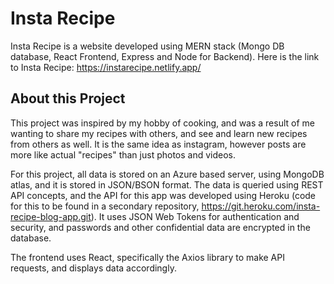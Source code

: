 # Insta Recipe

Insta Recipe is a website developed using MERN stack (Mongo DB database, React Frontend, Express and Node for Backend).
Here is the link to Insta Recipe: https://instarecipe.netlify.app/

## About this Project

This project was inspired by my hobby of cooking, and was a result of me wanting to share my recipes with others, and 
see and learn new recipes from others as well. It is the same idea as instagram, however posts are more like actual
"recipes" than just photos and videos. 

For this project, all data is stored on an Azure based server, using MongoDB atlas, and it is stored in JSON/BSON format.
The data is queried using REST API concepts, and the API for this app was developed using Heroku (code for this to be 
found in a secondary repository, https://git.heroku.com/insta-recipe-blog-app.git). It uses JSON Web Tokens for authentication and security, and passwords and other confidential
data are encrypted in the database.

The frontend uses React, specifically the Axios library to make API requests, and displays data accordingly.

